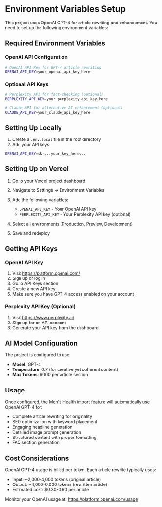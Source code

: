 # Environment Variables Setup

This project uses OpenAI GPT-4 for article rewriting and enhancement. You need to set up the following environment variables:

## Required Environment Variables

### OpenAI API Configuration
```bash
# OpenAI API Key for GPT-4 article rewriting
OPENAI_API_KEY=your_openai_api_key_here
```

### Optional API Keys
```bash
# Perplexity API for fact-checking (optional)
PERPLEXITY_API_KEY=your_perplexity_api_key_here

# Claude API for alternative AI enhancement (optional)
CLAUDE_API_KEY=your_claude_api_key_here
```

## Setting Up Locally

1. Create a `.env.local` file in the root directory
2. Add your API keys:
```bash
OPENAI_API_KEY=sk-...your_key_here...
```

## Setting Up on Vercel

1. Go to your Vercel project dashboard
2. Navigate to Settings → Environment Variables
3. Add the following variables:
   - `OPENAI_API_KEY` - Your OpenAI API key
   - `PERPLEXITY_API_KEY` - Your Perplexity API key (optional)
   
4. Select all environments (Production, Preview, Development)
5. Save and redeploy

## Getting API Keys

### OpenAI API Key
1. Visit https://platform.openai.com/
2. Sign up or log in
3. Go to API Keys section
4. Create a new API key
5. Make sure you have GPT-4 access enabled on your account

### Perplexity API Key (Optional)
1. Visit https://www.perplexity.ai/
2. Sign up for an API account
3. Generate your API key from the dashboard

## AI Model Configuration

The project is configured to use:
- **Model**: GPT-4
- **Temperature**: 0.7 (for creative yet coherent content)
- **Max Tokens**: 6000 per article section

## Usage

Once configured, the Men's Health import feature will automatically use OpenAI GPT-4 for:
- Complete article rewriting for originality
- SEO optimization with keyword placement
- Engaging headline generation
- Detailed image prompt generation
- Structured content with proper formatting
- FAQ section generation

## Cost Considerations

OpenAI GPT-4 usage is billed per token. Each article rewrite typically uses:
- Input: ~2,000-4,000 tokens (original article)
- Output: ~4,000-6,000 tokens (rewritten article)
- Estimated cost: $0.30-0.60 per article

Monitor your OpenAI usage at: https://platform.openai.com/usage